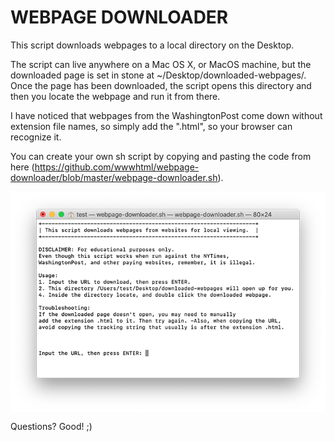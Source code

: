 # WEBPAGE DOWNLOADER
This script downloads webpages to a local directory on the Desktop.

The script can live anywhere on a Mac OS X, or MacOS machine, but the downloaded page is set in stone at ~/Desktop/downloaded-webpages/. Once the page has been downloaded, the script opens this directory and then you locate the webpage and run it from there.

I have noticed that webpages from the WashingtonPost come down without extension file names, so simply add the ".html", so your browser can recognize it.

You can create your own sh script by copying and pasting the code from here (https://github.com/wwwhtml/webpage-downloader/blob/master/webpage-downloader.sh).

<img align="center" src="images/webpage-downloader_700pxls.png">

Questions? Good! ;)

